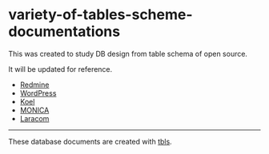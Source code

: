 # variety-of-tables-scheme-documentations
This was created to study DB design from table schema of open source.  

It will be updated for reference.  


 * [Redmine](Redmine/tbls/doc/schema/README.md)
 * [WordPress](WordPress/tbls/doc/schema/README.md)
 * [Koel](Koel/tbls/doc/schema/README.md)
 * [MONICA](MONICA/tbls/doc/schema/README.md)
 * [Laracom](Laracom/tbls/doc/schema/README.md)

______________________________________________________________________

These database documents are created with [tbls](https://github.com/k1LoW/tbls).
